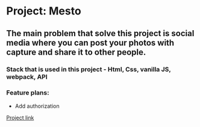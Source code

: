 # Project: Mesto

## The main problem that solve this project is social media where you can post your photos with capture and share it to other people.
### Stack that is used in this project - Html, Css, vanilla JS, webpack, API

### Feature plans:
* Add authorization

[Project link](https://alekseisanatov.github.io/mesto/)
